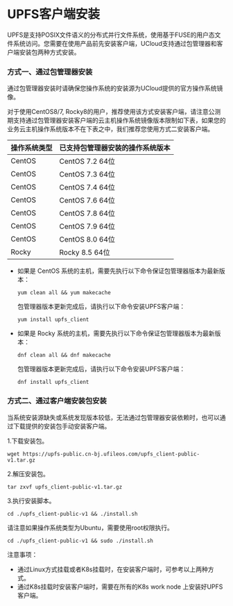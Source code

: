 # UPFS客户端安装


UPFS是支持POSIX文件语义的分布式并行文件系统，使用基于FUSE的用户态文件系统访问。您需要在使用产品前先安装客户端，UCloud支持通过包管理器和客户端安装包两种方式安装。

### 方式一、通过包管理器安装

通过包管理器安装时请确保您操作系统的安装源为UCloud提供的官方操作系统镜像。

对于使用CentOS8/7, Rocky8的用户，推荐使用该方式安装客户端，请注意公测期支持通过包管理器安装客户端的云主机操作系统镜像版本限制如下表，如果您的业务云主机操作系统版本不在下表之中，我们推荐您使用方式二安装客户端。

| 操作系统类型 | 已支持包管理器安装的操作系统版本 |        
|--------|------------------|
| CentOS | CentOS 7.2 64位   |
| CentOS | CentOS 7.3 64位   |
| CentOS | CentOS 7.4 64位   |
| CentOS | CentOS 7.6 64位   |
| CentOS | CentOS 7.8 64位   |
| CentOS | CentOS 7.9 64位   |
| CentOS | CentOS 8.0 64位   |
| Rocky| Rocky 8.5 64位    |

 - 如果是 CentOS 系统的主机，需要先执行以下命令保证包管理器版本为最新版本：

    ```shell
    yum clean all && yum makecache
    ```

   包管理器版本更新完成后，请执行以下命令安装UPFS客户端：

    ```shell
    yum install upfs_client
    ```

 - 如果是 Rocky 系统的主机，需要先执行以下命令保证包管理器版本为最新版本：

    ```shell
    dnf clean all && dnf makecache
    ```

   包管理器版本更新完成后，请执行以下命令安装UPFS客户端：

    ```shell
    dnf install upfs_client
    ```

### 方式二、通过客户端安装包安装

当系统安装源缺失或系统发现版本较低，无法通过包管理器安装依赖时，也可以通过下载提供的安装包手动安装客户端。

1.下载安装包。

```shell
wget https://upfs-public.cn-bj.ufileos.com/upfs_client-public-v1.tar.gz
```

2.解压安装包。

```shell
tar zxvf upfs_client-public-v1.tar.gz
```

3.执行安装脚本。

```shell
cd ./upfs_client-public-v1 && ./install.sh
```

  请注意如果操作系统类型为Ubuntu，需要使用root权限执行。

```shell
cd ./upfs_client-public-v1 && sudo ./install.sh
```

注意事项：
  - 通过Linux方式挂载或者K8s挂载时，在安装客户端时，可参考以上两种方式。
  - 通过K8s挂载时安装客户端时，需要在所有的K8s work node 上安装好UPFS客户端。